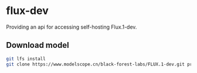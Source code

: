 # flux-dev

Providing an api for accessing self-hosting Flux.1-dev.

## Download model

```bash
git lfs install
git clone https://www.modelscope.cn/black-forest-labs/FLUX.1-dev.git pretrained_models/FLUX.1-dev
```
